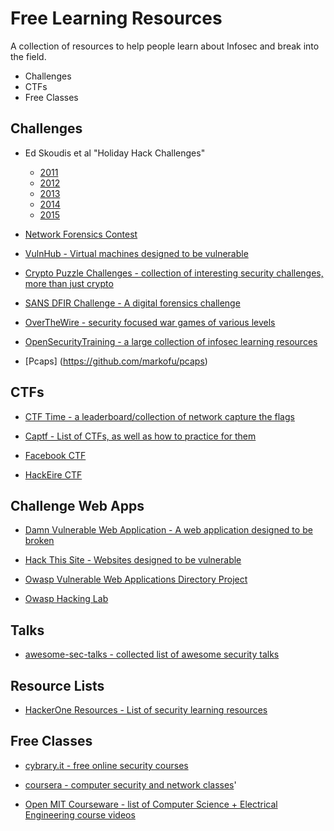 # Free Learning Resources

A collection of resources to help people learn about Infosec and break into the field.

- Challenges
- CTFs
- Free Classes

## Challenges

* Ed Skoudis et al "Holiday Hack Challenges"
  * [2011](https://pen-testing.sans.org/holiday-challenge/2011)
  * [2012](https://pen-testing.sans.org/holiday-challenge/2012)
  * [2013](https://pen-testing.sans.org/holiday-challenge/2013)
  * [2014](https://pen-testing.sans.org/holiday-challenge/2014)
  * [2015](https://holidayhackchallenge.com/2015)

* [Network Forensics Contest](http://forensicscontest.com/)

* [VulnHub - Virtual machines designed to be vulnerable](https://www.vulnhub.com/)

* [Crypto Puzzle Challenges - collection of interesting security challenges, more than just crypto](https://potatopla.net/crypto/)

* [SANS DFIR Challenge - A digital forensics challenge](http://digital-forensics.sans.org/community/challenges)

* [OverTheWire - security focused war games of various levels](http://overthewire.org/wargames/)

* [OpenSecurityTraining - a large collection of infosec learning resources](http://opensecuritytraining.info/)


* [Pcaps] (https://github.com/markofu/pcaps)

## CTFs

* [CTF Time - a leaderboard/collection of network capture the flags](https://ctftime.org/)

* [Captf - List of CTFs, as well as how to practice for them](http://captf.com/practice-ctf/)

* [Facebook CTF](https://github.com/facebook/fbctf)

* [HackEire CTF](https://github.com/markofu/hackeire)

## Challenge Web Apps

* [Damn Vulnerable Web Application - A web application designed to be broken](http://www.dvwa.co.uk/)

* [Hack This Site - Websites designed to be vulnerable](https://www.hackthissite.org/pages/index/index.php)

* [Owasp Vulnerable Web Applications Directory Project](https://www.owasp.org/index.php/OWASP_Vulnerable_Web_Applications_Directory_Project)

* [Owasp Hacking Lab](https://www.owasp.org/index.php/OWASP_Hacking_Lab)

## Talks

* [awesome-sec-talks - collected list of awesome security talks](https://github.com/PaulSec/awesome-sec-talks)

## Resource Lists

* [HackerOne Resources - List of security learning resources](https://hackerone.com/resources)

## Free Classes

* [cybrary.it - free online security courses](https://www.cybrary.it/)

* [coursera - computer security and network classes](https://www.coursera.org/browse/computer-science/computer-security-and-networks)'

* [Open MIT Courseware - list of Computer Science + Electrical Engineering course videos](https://ocw.mit.edu/courses/electrical-engineering-and-computer-science/)
